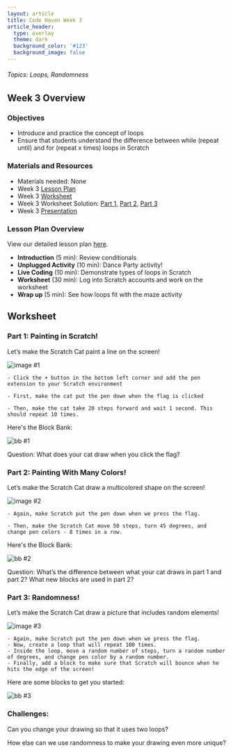 ```yaml
---
layout: article
title: Code Haven Week 3
article_header:
  type: overlay
  theme: dark
  background_color: '#123'
  background_image: false
---
```

###### Topics: Loops, Randomness
<!--more-->

## Week 3 Overview
### Objectives 
- Introduce and practice the concept of loops
- Ensure that students understand the difference between while (repeat until) and for (repeat x times) loops in Scratch

### Materials and Resources 
- Materials needed: None
- Week 3 [Lesson Plan](https://drive.google.com/open?id=1vYh85Un-C9A8tvYibRUlcqSHaGt3sM7NA21uvZ6NVJc)
- Week 3 [Worksheet](https://drive.google.com/open?id=1Ztr21yt8VHugcqSct5s49SXgu-bFiuSuYoETd7GmLpA)
- Week 3 Worksheet Solution: [Part 1](https://scratch.mit.edu/projects/379924355/), [Part 2](https://scratch.mit.edu/projects/379923194/), [Part 3](https://scratch.mit.edu/projects/379925596/)
- Week 3 [Presentation](https://drive.google.com/open?id=1izhyaZXC8RVuVCO2vXgeNjz4FPeg26jJoSWCqM2Q-ck)

### Lesson Plan Overview
View our detailed lesson plan [here](https://drive.google.com/open?id=1vYh85Un-C9A8tvYibRUlcqSHaGt3sM7NA21uvZ6NVJc).
- **Introduction** (5 min): Review conditionals
- **Unplugged Activity** (10 min): Dance Party activity!
- **Live Coding** (10 min): Demonstrate types of loops in Scratch
- **Worksheet** (30 min): Log into Scratch accounts and work on the worksheet
- **Wrap up** (5 min): See how loops fit with the maze activity

## Worksheet
### Part 1: Painting in Scratch!

Let’s make the Scratch Cat paint a line on the screen!

![image #1](/assets/images/week3/img1.png)

    - Click the + button in the bottom left corner and add the pen extension to your Scratch environment

    - First, make the cat put the pen down when the flag is clicked 

    - Then, make the cat take 20 steps forward and wait 1 second. This should repeat 10 times.

Here's the Block Bank:

![bb #1](/assets/images/week3/bb1.png)

Question: What does your cat draw when you click the flag? 

### Part 2: Painting With Many Colors!

Let’s make the Scratch Cat draw a multicolored shape on the screen!

![image #2](/assets/images/week2/img2.png)

    - Again, make Scratch put the pen down when we press the flag.
    
    - Then, make the Scratch Cat move 50 steps, turn 45 degrees, and change pen colors - 8 times in a row.
    
Here's the Block Bank:

![bb #2](/assets/images/week2/bb2.png)

Question: What’s the difference between what your cat draws in part 1 and part 2? What new blocks are used in part 2? 

### Part 3: Randomness!

Let’s make the Scratch Cat draw a picture that includes random elements! 

![image #3](/assets/images/week2/img3.png)

    - Again, make Scratch put the pen down when we press the flag.
    - Now, create a loop that will repeat 100 times.
    - Inside the loop, move a random number of steps, turn a random number of degrees, and change pen color by a random number.
    - Finally, add a block to make sure that Scratch will bounce when he hits the edge of the screen!
    

Here are some blocks to get you started:

![bb #3](/assets/images/week2/bb3.png)

### Challenges:

Can you change your drawing so that it uses two loops?

How else can we use randomness to make your drawing even more unique?


